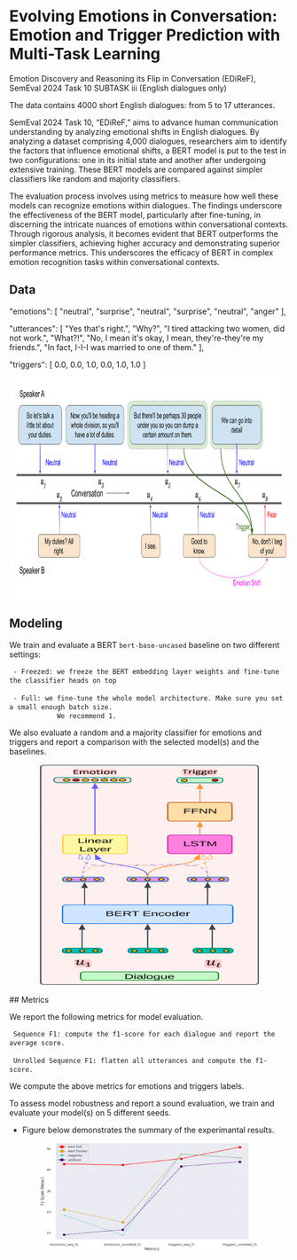 # Evolving Emotions in Conversation: Emotion and Trigger Prediction with Multi-Task Learning
Emotion Discovery and Reasoning its Flip in Conversation (EDiReF), SemEval 2024 Task 10 SUBTASK iii (English dialogues only) 

The data contains 4000 short English dialogues: from 5 to 17 utterances.

SemEval 2024 Task 10, “EDiReF,” aims to advance human communication understanding by analyzing emotional shifts in English dialogues. By analyzing a dataset comprising 4,000 dialogues, researchers aim to identify the factors that influence emotional shifts, a BERT model is put to the test in two configurations: one in its initial state and another after undergoing extensive training. These BERT models are compared against simpler classifiers like random and majority classifiers. 

The evaluation process involves using metrics to measure how well these models can recognize emotions within dialogues. The findings underscore the effectiveness of the BERT model, particularly after fine-tuning, in discerning the intricate nuances of emotions within conversational contexts. Through rigorous analysis, it becomes evident that BERT outperforms the simpler classifiers, achieving higher accuracy and demonstrating superior performance metrics. This underscores the efficacy of BERT in complex emotion recognition tasks within conversational contexts.

## Data
"emotions":
[
   "neutral",
   "surprise",
   "neutral",
   "surprise",
   "neutral",
   "anger"
],

"utterances":
[
   "Yes that's right.",
   "Why?",
   "I tired attacking two women, did not work.",
   "What?!",
   "No, I mean it's okay, I mean, they're-they're my friends.",
   "In fact, I-I-I was married to one of them."
],

"triggers":
[
   0.0,
   0.0,
   1.0,
   0.0,
   1.0,
   1.0
]
<p align="center">
    <img src="imgs/efr-eg-2.png", style="width: 500px; height: 400px;"/></center>
</p>


## Modeling

We train and evaluate a BERT `bert-base-uncased` baseline on two different settings:

     - Freezed: we freeze the BERT embedding layer weights and fine-tune the classifier heads on top
     
     - Full: we fine-tune the whole model architecture. Make sure you set a small enough batch size. 
                We recommend 1.

We also evaluate a random and a majority classifier for emotions and triggers and report a comparison with the selected model(s) and the baselines.
<p align="center">
    <img src="imgs/model.png", style="width: 400px; height: 400px;"/></center>
</p>
## Metrics

We report the following metrics for model evaluation.

     Sequence F1: compute the f1-score for each dialogue and report the average score.

     Unrolled Sequence F1: flatten all utterances and compute the f1-score.

We compute the above metrics for emotions and triggers labels.

To assess model robustness and report a sound evaluation, we train and evaluate your model(s) on 5 different seeds.

* Figure below demonstrates the summary of the experimantal results.
<p align="center">
    <img src="imgs/comparison.png", style="width: 400px; height: 200px;"/></center>
</p>


